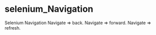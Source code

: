 # selenium_Navigation
Selenium Navigation
 Navigate => back.
 Navigate => forward.
 Navigate => refresh.
